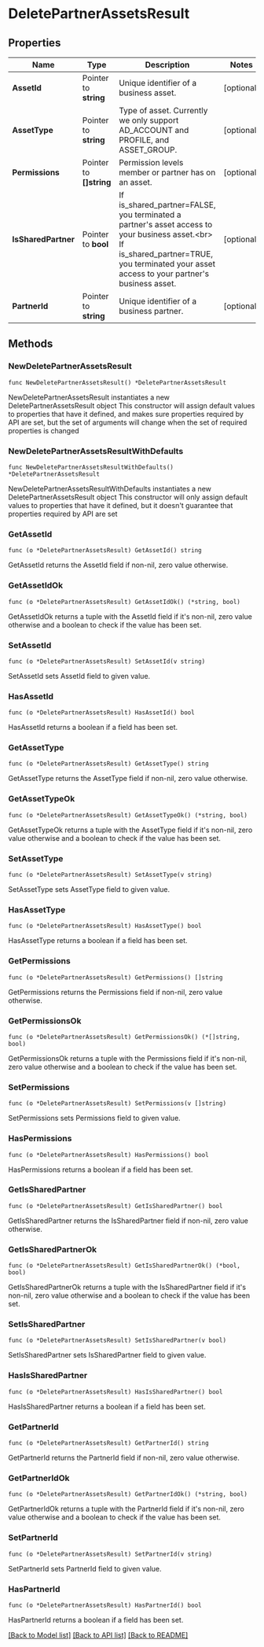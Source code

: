 # DeletePartnerAssetsResult

## Properties

Name | Type | Description | Notes
------------ | ------------- | ------------- | -------------
**AssetId** | Pointer to **string** | Unique identifier of a business asset. | [optional] 
**AssetType** | Pointer to **string** | Type of asset. Currently we only support AD_ACCOUNT and PROFILE, and ASSET_GROUP. | [optional] 
**Permissions** | Pointer to **[]string** | Permission levels member or partner has on an asset. | [optional] 
**IsSharedPartner** | Pointer to **bool** | If is_shared_partner&#x3D;FALSE, you terminated a partner&#39;s asset access to your business asset.&lt;br&gt; If is_shared_partner&#x3D;TRUE, you terminated your asset access to your partner&#39;s business asset. | [optional] 
**PartnerId** | Pointer to **string** | Unique identifier of a business partner. | [optional] 

## Methods

### NewDeletePartnerAssetsResult

`func NewDeletePartnerAssetsResult() *DeletePartnerAssetsResult`

NewDeletePartnerAssetsResult instantiates a new DeletePartnerAssetsResult object
This constructor will assign default values to properties that have it defined,
and makes sure properties required by API are set, but the set of arguments
will change when the set of required properties is changed

### NewDeletePartnerAssetsResultWithDefaults

`func NewDeletePartnerAssetsResultWithDefaults() *DeletePartnerAssetsResult`

NewDeletePartnerAssetsResultWithDefaults instantiates a new DeletePartnerAssetsResult object
This constructor will only assign default values to properties that have it defined,
but it doesn't guarantee that properties required by API are set

### GetAssetId

`func (o *DeletePartnerAssetsResult) GetAssetId() string`

GetAssetId returns the AssetId field if non-nil, zero value otherwise.

### GetAssetIdOk

`func (o *DeletePartnerAssetsResult) GetAssetIdOk() (*string, bool)`

GetAssetIdOk returns a tuple with the AssetId field if it's non-nil, zero value otherwise
and a boolean to check if the value has been set.

### SetAssetId

`func (o *DeletePartnerAssetsResult) SetAssetId(v string)`

SetAssetId sets AssetId field to given value.

### HasAssetId

`func (o *DeletePartnerAssetsResult) HasAssetId() bool`

HasAssetId returns a boolean if a field has been set.

### GetAssetType

`func (o *DeletePartnerAssetsResult) GetAssetType() string`

GetAssetType returns the AssetType field if non-nil, zero value otherwise.

### GetAssetTypeOk

`func (o *DeletePartnerAssetsResult) GetAssetTypeOk() (*string, bool)`

GetAssetTypeOk returns a tuple with the AssetType field if it's non-nil, zero value otherwise
and a boolean to check if the value has been set.

### SetAssetType

`func (o *DeletePartnerAssetsResult) SetAssetType(v string)`

SetAssetType sets AssetType field to given value.

### HasAssetType

`func (o *DeletePartnerAssetsResult) HasAssetType() bool`

HasAssetType returns a boolean if a field has been set.

### GetPermissions

`func (o *DeletePartnerAssetsResult) GetPermissions() []string`

GetPermissions returns the Permissions field if non-nil, zero value otherwise.

### GetPermissionsOk

`func (o *DeletePartnerAssetsResult) GetPermissionsOk() (*[]string, bool)`

GetPermissionsOk returns a tuple with the Permissions field if it's non-nil, zero value otherwise
and a boolean to check if the value has been set.

### SetPermissions

`func (o *DeletePartnerAssetsResult) SetPermissions(v []string)`

SetPermissions sets Permissions field to given value.

### HasPermissions

`func (o *DeletePartnerAssetsResult) HasPermissions() bool`

HasPermissions returns a boolean if a field has been set.

### GetIsSharedPartner

`func (o *DeletePartnerAssetsResult) GetIsSharedPartner() bool`

GetIsSharedPartner returns the IsSharedPartner field if non-nil, zero value otherwise.

### GetIsSharedPartnerOk

`func (o *DeletePartnerAssetsResult) GetIsSharedPartnerOk() (*bool, bool)`

GetIsSharedPartnerOk returns a tuple with the IsSharedPartner field if it's non-nil, zero value otherwise
and a boolean to check if the value has been set.

### SetIsSharedPartner

`func (o *DeletePartnerAssetsResult) SetIsSharedPartner(v bool)`

SetIsSharedPartner sets IsSharedPartner field to given value.

### HasIsSharedPartner

`func (o *DeletePartnerAssetsResult) HasIsSharedPartner() bool`

HasIsSharedPartner returns a boolean if a field has been set.

### GetPartnerId

`func (o *DeletePartnerAssetsResult) GetPartnerId() string`

GetPartnerId returns the PartnerId field if non-nil, zero value otherwise.

### GetPartnerIdOk

`func (o *DeletePartnerAssetsResult) GetPartnerIdOk() (*string, bool)`

GetPartnerIdOk returns a tuple with the PartnerId field if it's non-nil, zero value otherwise
and a boolean to check if the value has been set.

### SetPartnerId

`func (o *DeletePartnerAssetsResult) SetPartnerId(v string)`

SetPartnerId sets PartnerId field to given value.

### HasPartnerId

`func (o *DeletePartnerAssetsResult) HasPartnerId() bool`

HasPartnerId returns a boolean if a field has been set.


[[Back to Model list]](../README.md#documentation-for-models) [[Back to API list]](../README.md#documentation-for-api-endpoints) [[Back to README]](../README.md)


